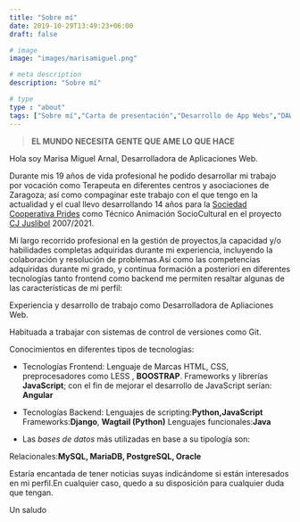 ```yaml
---
title: "Sobre mí"
date: 2019-10-29T13:49:23+06:00
draft: false

# image
image: "images/marisamiguel.png"

# meta description
description: "Sobre mí"

# type
type : "about"
tags: ["Sobre mí","Carta de presentación","Desarrollo de App Webs","DAWS"]
---
```




> **EL MUNDO NECESITA GENTE QUE AME LO QUE HACE**
 
Hola soy Marisa Miguel Arnal, Desarrolladora de Aplicaciones Web.   

Durante mis 19 años de vida profesional he podido desarrollar mi trabajo por vocación como Terapeuta en diferentes centros y asociaciones de Zaragoza; así como compaginar este trabajo con el que tengo en la actualidad y el cual llevo desarrollando 14 años para la [Sociedad Cooperativa Prides](http://www.prides.es/) como Técnico Animación SocioCultural en el proyecto [CJ Juslibol](https://cjjuslibolelgalacho.blogspot.com/) 2007/2021.


Mi largo recorrido profesional en la gestión de proyectos,la capacidad y/o habilidades completas adquiridas durante mi experiencia, incluyendo la colaboración  y resolución de problemas.Así como las competencias adquiridas durante mi grado, y continua formación a posteriori en diferentes tecnologías tanto frontend como backend me permiten resaltar algunas de las características de mi perfil:

Experiencia y desarrollo de trabajo como Desarrolladora de Apliaciones Web.

Habituada a trabajar con sistemas de control de versiones como Git.
  
Conocimientos en diferentes tipos de tecnologías:
  
-  Tecnologías Frontend: Lenguaje de Marcas HTML, CSS, preprocesadores como LESS , **BOOSTRAP**. Frameworks y librerías **JavaScript**; con el fin de mejorar el desarrollo de JavaScript serían: **Angular**

- Tecnologías Backend: Lenguajes de scripting:**Python,JavaScript**
Frameworks:**Django**, **Wagtail (Python)**
Lenguajes funcionales:**Java**

- Las *bases de datos* más utilizadas en base a su tipología son:

Relacionales:**MySQL, MariaDB, PostgreSQL, Oracle**

Estaría encantada de tener noticias suyas indicándome si están interesados en mi perfil.En cualquier caso, quedo a su disposición para cualquier duda que tengan.

Un saludo




